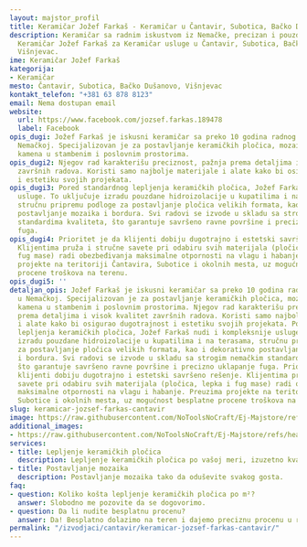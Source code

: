 ```yaml
---
layout: majstor_profil
title: Keramičar Jožef Farkaš - Keramičar u Čantavir, Subotica, Bačko Dušanovo, Višnjevac
description: Keramičar sa radnim iskustvom iz Nemačke, precizan i pouzdan. Pronađite
  Keramičar Jožef Farkaš za Keramičar usluge u Čantavir, Subotica, Bačko Dušanovo,
  Višnjevac.
ime: Keramičar Jožef Farkaš
kategorija:
- Keramičar
mesto: Čantavir, Subotica, Bačko Dušanovo, Višnjevac
kontakt_telefon: "+381 63 878 8123"
email: Nema dostupan email
website:
  url: https://www.facebook.com/jozsef.farkas.189478
  label: Facebook
opis_dugi: Jožef Farkaš je iskusni keramičar sa preko 10 godina radnog iskustva u
  Nemačkoj. Specijalizovan je za postavljanje keramičkih pločica, mozaika i prirodnog
  kamena u stambenim i poslovnim prostorima.
opis_dugi2: Njegov rad karakterišu preciznost, pažnja prema detaljima i visok kvalitet
  završnih radova. Koristi samo najbolje materijale i alate kako bi osigurao dugotrajnost
  i estetiku svojih projekata.
opis_dugi3: Pored standardnog lepljenja keramičkih pločica, Jožef Farkaš nudi i kompleksnije
  usluge. To uključuje izradu pouzdane hidroizolacije u kupatilima i na terasama,
  stručnu pripremu podloge za postavljanje pločica velikih formata, kao i dekorativno
  postavljanje mozaika i bordura. Svi radovi se izvode u skladu sa strogim nemačkim
  standardima kvaliteta, što garantuje savršeno ravne površine i precizno uklapanje
  fuga.
opis_dugi4: Prioritet je da klijenti dobiju dugotrajno i estetski savršeno rešenje.
  Klijentima pruža i stručne savete pri odabiru svih materijala (pločica, lepka i
  fug mase) radi obezbeđivanja maksimalne otpornosti na vlagu i habanje. Preuzima
  projekte na teritoriji Čantavira, Subotice i okolnih mesta, uz mogućnost besplatne
  procene troškova na terenu.
opis_dugi5: ''
detaljan_opis: Jožef Farkaš je iskusni keramičar sa preko 10 godina radnog iskustva
  u Nemačkoj. Specijalizovan je za postavljanje keramičkih pločica, mozaika i prirodnog
  kamena u stambenim i poslovnim prostorima. Njegov rad karakterišu preciznost, pažnja
  prema detaljima i visok kvalitet završnih radova. Koristi samo najbolje materijale
  i alate kako bi osigurao dugotrajnost i estetiku svojih projekata. Pored standardnog
  lepljenja keramičkih pločica, Jožef Farkaš nudi i kompleksnije usluge. To uključuje
  izradu pouzdane hidroizolacije u kupatilima i na terasama, stručnu pripremu podloge
  za postavljanje pločica velikih formata, kao i dekorativno postavljanje mozaika
  i bordura. Svi radovi se izvode u skladu sa strogim nemačkim standardima kvaliteta,
  što garantuje savršeno ravne površine i precizno uklapanje fuga. Prioritet je da
  klijenti dobiju dugotrajno i estetski savršeno rešenje. Klijentima pruža i stručne
  savete pri odabiru svih materijala (pločica, lepka i fug mase) radi obezbeđivanja
  maksimalne otpornosti na vlagu i habanje. Preuzima projekte na teritoriji Čantavira,
  Subotice i okolnih mesta, uz mogućnost besplatne procene troškova na terenu.
slug: keramicar-jozsef-farkas-cantavir
image: https://raw.githubusercontent.com/NoToolsNoCraft/Ej-Majstore/refs/heads/main/images/izvodja%C4%8Di%20zanatskih%20radova%20logo.webp
additional_images:
- https://raw.githubusercontent.com/NoToolsNoCraft/Ej-Majstore/refs/heads/main/images/Stepenice%20keramika%20farka%C5%A1%20jo%C5%BEef%20%C4%8Dantavir.webp
services:
- title: Lepljenje keramičkih pločica
  description: Lepljenje keramičkih pločica po vašoj meri, izuzetno kvalitetno.
- title: Postavljanje mozaika
  description: Postavljanje mozaika tako da oduševite svakog gosta.
faq:
- question: Koliko košta lepljenje keramičkih pločica po m²?
  answer: Slobodno me pozovite da se dogovorimo.
- question: Da li nudite besplatnu procenu?
  answer: Da! Besplatno dolazimo na teren i dajemo preciznu procenu u roku od 24h.
permalink: "/izvodjaci/cantavir/keramicar-jozsef-farkas-cantavir/"
---
```


